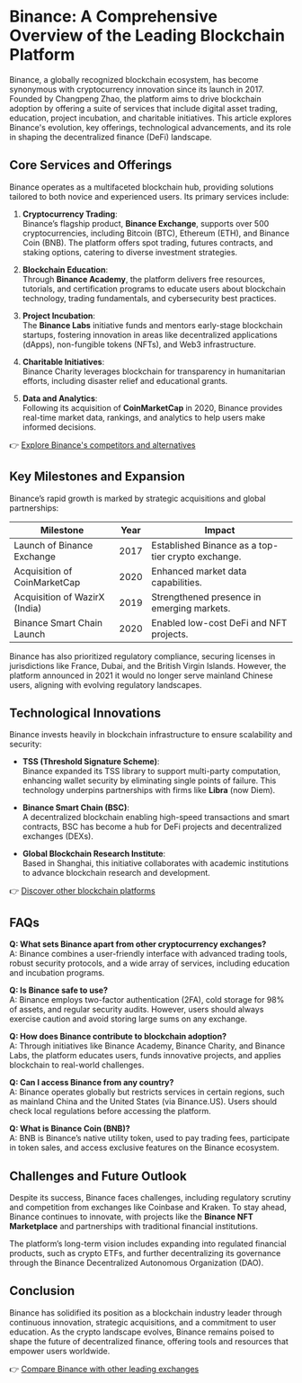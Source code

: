 # Binance: A Comprehensive Overview of the Leading Blockchain Platform  

Binance, a globally recognized blockchain ecosystem, has become synonymous with cryptocurrency innovation since its launch in 2017. Founded by Changpeng Zhao, the platform aims to drive blockchain adoption by offering a suite of services that include digital asset trading, education, project incubation, and charitable initiatives. This article explores Binance's evolution, key offerings, technological advancements, and its role in shaping the decentralized finance (DeFi) landscape.  

## Core Services and Offerings  

Binance operates as a multifaceted blockchain hub, providing solutions tailored to both novice and experienced users. Its primary services include:  

1. **Cryptocurrency Trading**:  
   Binance’s flagship product, **Binance Exchange**, supports over 500 cryptocurrencies, including Bitcoin (BTC), Ethereum (ETH), and Binance Coin (BNB). The platform offers spot trading, futures contracts, and staking options, catering to diverse investment strategies.  

2. **Blockchain Education**:  
   Through **Binance Academy**, the platform delivers free resources, tutorials, and certification programs to educate users about blockchain technology, trading fundamentals, and cybersecurity best practices.  

3. **Project Incubation**:  
   The **Binance Labs** initiative funds and mentors early-stage blockchain startups, fostering innovation in areas like decentralized applications (dApps), non-fungible tokens (NFTs), and Web3 infrastructure.  

4. **Charitable Initiatives**:  
   Binance Charity leverages blockchain for transparency in humanitarian efforts, including disaster relief and educational grants.  

5. **Data and Analytics**:  
   Following its acquisition of **CoinMarketCap** in 2020, Binance provides real-time market data, rankings, and analytics to help users make informed decisions.  

👉 [Explore Binance's competitors and alternatives](https://bit.ly/okx-bonus)  

## Key Milestones and Expansion  

Binance’s rapid growth is marked by strategic acquisitions and global partnerships:  

| **Milestone**                | **Year** | **Impact**                                  |  
|------------------------------|----------|---------------------------------------------|  
| Launch of Binance Exchange   | 2017     | Established Binance as a top-tier crypto exchange. |  
| Acquisition of CoinMarketCap | 2020     | Enhanced market data capabilities.          |  
| Acquisition of WazirX (India)| 2019     | Strengthened presence in emerging markets.  |  
| Binance Smart Chain Launch   | 2020     | Enabled low-cost DeFi and NFT projects.     |  

Binance has also prioritized regulatory compliance, securing licenses in jurisdictions like France, Dubai, and the British Virgin Islands. However, the platform announced in 2021 it would no longer serve mainland Chinese users, aligning with evolving regulatory landscapes.  

## Technological Innovations  

Binance invests heavily in blockchain infrastructure to ensure scalability and security:  

- **TSS (Threshold Signature Scheme)**:  
  Binance expanded its TSS library to support multi-party computation, enhancing wallet security by eliminating single points of failure. This technology underpins partnerships with firms like **Libra** (now Diem).  

- **Binance Smart Chain (BSC)**:  
  A decentralized blockchain enabling high-speed transactions and smart contracts, BSC has become a hub for DeFi projects and decentralized exchanges (DEXs).  

- **Global Blockchain Research Institute**:  
  Based in Shanghai, this initiative collaborates with academic institutions to advance blockchain research and development.  

👉 [Discover other blockchain platforms](https://bit.ly/okx-bonus)  

## FAQs  

**Q: What sets Binance apart from other cryptocurrency exchanges?**  
A: Binance combines a user-friendly interface with advanced trading tools, robust security protocols, and a wide array of services, including education and incubation programs.  

**Q: Is Binance safe to use?**  
A: Binance employs two-factor authentication (2FA), cold storage for 98% of assets, and regular security audits. However, users should always exercise caution and avoid storing large sums on any exchange.  

**Q: How does Binance contribute to blockchain adoption?**  
A: Through initiatives like Binance Academy, Binance Charity, and Binance Labs, the platform educates users, funds innovative projects, and applies blockchain to real-world challenges.  

**Q: Can I access Binance from any country?**  
A: Binance operates globally but restricts services in certain regions, such as mainland China and the United States (via Binance.US). Users should check local regulations before accessing the platform.  

**Q: What is Binance Coin (BNB)?**  
A: BNB is Binance’s native utility token, used to pay trading fees, participate in token sales, and access exclusive features on the Binance ecosystem.  

## Challenges and Future Outlook  

Despite its success, Binance faces challenges, including regulatory scrutiny and competition from exchanges like Coinbase and Kraken. To stay ahead, Binance continues to innovate, with projects like the **Binance NFT Marketplace** and partnerships with traditional financial institutions.  

The platform’s long-term vision includes expanding into regulated financial products, such as crypto ETFs, and further decentralizing its governance through the Binance Decentralized Autonomous Organization (DAO).  

## Conclusion  

Binance has solidified its position as a blockchain industry leader through continuous innovation, strategic acquisitions, and a commitment to user education. As the crypto landscape evolves, Binance remains poised to shape the future of decentralized finance, offering tools and resources that empower users worldwide.  

👉 [Compare Binance with other leading exchanges](https://bit.ly/okx-bonus)  
